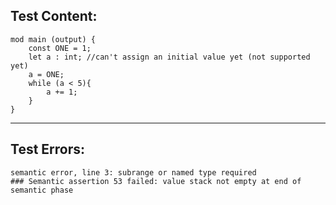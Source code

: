 
Test Content: 
-------------------------
```
mod main (output) {
    const ONE = 1;
    let a : int; //can't assign an initial value yet (not supported yet)
    a = ONE;
    while (a < 5){
        a += 1;
    }
}

```
------------------------

Test Errors:
-------------------------
```
semantic error, line 3: subrange or named type required
### Semantic assertion 53 failed: value stack not empty at end of semantic phase
```
